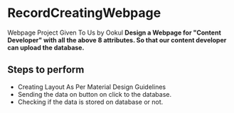 # RecordCreatingWebpage
Webpage Project Given To Us by Ookul
**Design a Webpage for "Content Developer" with all the above 8 attributes. So that our content developer can upload the database.**
## Steps to perform
* Creating Layout As Per Material Design Guidelines
* Sending the data on button on click to the database.
* Checking if the data is stored on database or not.
